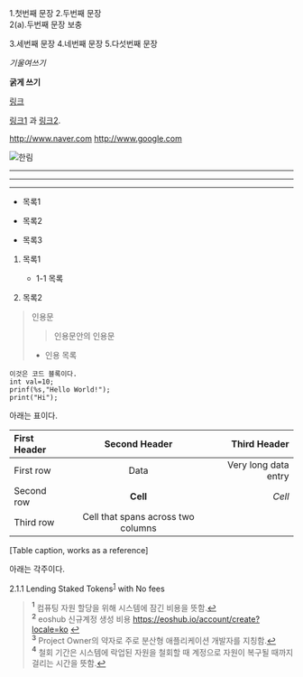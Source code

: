1.첫번째 문장
2.두번째 문장  
2(a).두번째 문장 보충

3.세번째 문장
4.네번째 문장
5.다섯번째 문장

*기울여쓰기*

**굵게 쓰기**

[링크](http://naver.com "네이버")

[링크1][1] 과 [링크2][2].

[1]: http://www.naver.com "네이버"
[2]: http://www.google.com "구글"

<http://www.naver.com>
<http://www.google.com>

![](https://github.com/dusgml2665/Test_Ignore_License/blob/master/lmage/aa.png "한림")

---

***

___

* 목록1

+ 목록2

- 목록3

1. 목록1
   * 1-1 목록
   
1. 목록2

> 인용문
> > 인용문안의 인용문
> * 인용 목록

~~~
이것은 코드 블록이다.
int val=10;
prinf(%s,"Hello World!");
print("Hi");
~~~

아래는 표이다.

| First Header | Second Header | Third Header |
| :------------ | :-----------: | -------------------: |
| First row | Data | Very long data entry |
| Second row | **Cell** | *Cell* |
| Third row | Cell that spans across two columns ||
[Table caption, works as a reference]

아래는 각주이다.

2.1.1 Lending Staked Tokens<sup id="a1">[1](#f1)</sup> with No fees

><b id="f1"><sup>1</sup></b> 컴퓨팅 자원 할당을 위해 시스템에 잠긴 비용을 뜻함.[↩](#a1)<br>
<b id="f2"><sup>2</sup></b> eoshub 신규계정 생성 비용 https://eoshub.io/account/create?locale=ko [↩](#a2)<br>
<b id="f3"><sup>3</sup></b> Project Owner의 약자로 주로 분산형 애플리케이션 개발자를 지칭함.[↩](#a3)<br>
<b id="f4"><sup>4</sup></b> 철회 기간은 시스템에 락업된 자원을 철회할 때 계정으로 자원이 복구될 때까지 걸리는 시간을 뜻함.[↩](#a4)<br>




